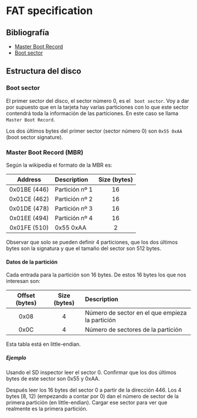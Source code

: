 # FAT specification


## Bibliografía

* [Master Boot Record](https://en.wikipedia.org/wiki/Master_boot_record)
* [Boot sector](https://en.wikipedia.org/wiki/Boot_sector)

## Estructura del disco

### Boot sector

El primer sector del disco, el sector número 0, es el ` boot sector`. Voy a
dar por supuesto que en la tarjeta hay varias particiones con lo que este
sector contendrá toda la información de las particiones. En este caso se llama
`Master Boot Record`.

Los dos últimos bytes del primer sector (sector número 0) son `0x55 0xAA`
(boot sector signature). 

### Master Boot Record (MBR)

Según la wikipedia el formato de la MBR es:

| Address | Description | Size (bytes) |
|:-------:|:------------|:------------:|
|0x01BE (446) | Partición nº 1 | 16 |
|0x01CE (462) | Partición nº 2 | 16 |
|0x01DE (478) | Partición nº 3 | 16 |
|0x01EE (494) | Partición nº 4 | 16 |
|0x01FE (510) | 0x55 0xAA | 2 |

Observar que solo se pueden definir 4 particiones, que los dos últimos bytes
son la signatura y que el tamaño del sector son 512 bytes.

#### Datos de la partición

Cada entrada para la partición son 16 bytes. De estos 16 bytes los que nos
interesan son:

| Offset (bytes) | Size (bytes) | Description |
| :-------------:|:------------:|:------------|
| 0x08           | 4  | Número de sector en el que empieza la partición |
| 0x0C           | 4  | Número de sectores de la partición |

Esta tabla está en little-endian.


##### Ejemplo

Usando el SD inspector leer el sector 0. Confirmar que los dos últimos bytes
de este sector son 0x55 y 0xAA.

Después leer los 16 bytes del sector 0 a partir de la dirección 446. Los 4
bytes [8, 12) (empezando a contar por 0) dan el número de sector de la primera
partición (en little-endian). Cargar ese sector para ver que realmente es la
primera partición.




